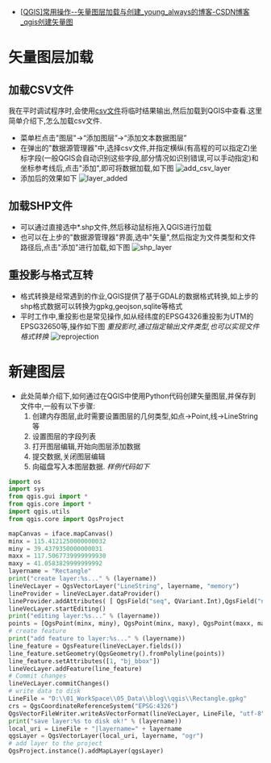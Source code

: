 - [[QGIS\]常用操作--矢量图层加载与创建_young_always的博客-CSDN博客_qgis创建矢量图](https://blog.csdn.net/u012655611/article/details/118878645)

# 矢量图层加载

## 加载CSV文件

我在平时调试程序时,会使用[csv文件](https://baike.baidu.com/item/CSV/10739)将临时结果输出,然后加载到QGIS中查看.这里简单介绍下,怎么加载csv文件.

- 菜单栏点击"图层"->“添加图层”->“添加文本数据图层”
- 在弹出的"数据源管理器"中,选择csv文件,并指定横纵(有高程的可以指定Z)坐标字段(一般QGIS会自动识别这些字段,部分情况如识别错误,可以手动指定)和坐标参考线后,点击"添加",即可将数据加载,如下图
  ![add_csv_layer](https://img-blog.csdnimg.cn/20210718223617316.png?x-oss-process=image/watermark,type_ZmFuZ3poZW5naGVpdGk,shadow_10,text_aHR0cHM6Ly9ibG9nLmNzZG4ubmV0L3UwMTI2NTU2MTE=,size_16,color_FFFFFF,t_70#pic_center)
- 添加后的效果如下
  ![layer_added](https://img-blog.csdnimg.cn/20210718223711871.png?x-oss-process=image/watermark,type_ZmFuZ3poZW5naGVpdGk,shadow_10,text_aHR0cHM6Ly9ibG9nLmNzZG4ubmV0L3UwMTI2NTU2MTE=,size_16,color_FFFFFF,t_70#pic_center)

## 加载SHP文件

- 可以通过直接选中*.shp文件,然后移动鼠标拖入QGIS进行加载
- 也可以在上步的"数据源管理器"界面,选中"矢量",然后指定为文件类型和文件路径后,点击"添加"进行加载,如下图
  ![shp_layer](https://img-blog.csdnimg.cn/20210718224618519.png?x-oss-process=image/watermark,type_ZmFuZ3poZW5naGVpdGk,shadow_10,text_aHR0cHM6Ly9ibG9nLmNzZG4ubmV0L3UwMTI2NTU2MTE=,size_16,color_FFFFFF,t_70#pic_center)

## 重投影与格式互转

- 格式转换是经常遇到的作业,QGIS提供了基于GDAL的数据格式转换,如上步的shp格式数据可以转换为gpkg,geojson,sqlite等格式
- 平时工作中,重投影也是常见操作,如从经纬度的EPSG4326重投影为UTM的EPSG32650等,操作如下图
  *重投影时,通过指定输出文件类型,也可以实现文件格式转换*
  ![reprojection](https://img-blog.csdnimg.cn/20210718231038201.png?x-oss-process=image/watermark,type_ZmFuZ3poZW5naGVpdGk,shadow_10,text_aHR0cHM6Ly9ibG9nLmNzZG4ubmV0L3UwMTI2NTU2MTE=,size_16,color_FFFFFF,t_70#pic_center)

# 新建图层

- 此处简单介绍下,如何通过在QGIS中使用Python代码创建矢量图层,并保存到文件中,一般有以下步骤:
  1. 创建内存图层,此时需要设置图层的几何类型,如点->Point,线->LineString等
  2. 设置图层的字段列表
  3. 打开图层编辑,开始向图层添加数据
  4. 提交数据,关闭图层编辑
  5. 向磁盘写入本图层数据.
     *样例代码如下*

```python
import os
import sys
from qgis.gui import *
from qgis.core import *
import qgis.utils
from qgis.core import QgsProject

mapCanvas = iface.mapCanvas()
minx = 115.4121250000000032
miny = 39.4379350000000031
maxx = 117.5067739999999930
maxy = 41.0583829999999992
layername = "Rectangle"
print("create layer:%s..." % (layername))
lineVecLayer = QgsVectorLayer("LineString", layername, "memory")
lineProvider = lineVecLayer.dataProvider()
lineProvider.addAttributes( [ QgsField("seq", QVariant.Int),QgsField("name",  QVariant.String)] )
lineVecLayer.startEditing()
print("editing layer:%s..." % (layername))
points = [QgsPoint(minx, miny), QgsPoint(minx, maxy), QgsPoint(maxx, maxy), QgsPoint(maxx, miny), QgsPoint(minx, miny)]
# create feature
print("add feature to layer:%s..." % (layername))
line_feature = QgsFeature(lineVecLayer.fields())
line_feature.setGeometry(QgsGeometry().fromPolyline(points))
line_feature.setAttributes([1, "bj_bbox"])
lineVecLayer.addFeature(line_feature)
# Commit changes
lineVecLayer.commitChanges()
# write data to disk
LineFile = "D:\\01_WorkSpace\\05_Data\\blog\\qgis\\Rectangle.gpkg"
crs = QgsCoordinateReferenceSystem("EPSG:4326")
QgsVectorFileWriter.writeAsVectorFormat(lineVecLayer, LineFile, "utf-8", crs, "GPKG")
print("save layer:%s to disk ok!" % (layername))
local_uri = LineFile + "|layername=" + layername
qgsLayer = QgsVectorLayer(local_uri, layername, "ogr")
# add layer to the project
QgsProject.instance().addMapLayer(qgsLayer)
```